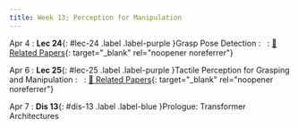 ```yaml
---
title: Week 13; Perception for Manipulation
---
```


Apr 4
: **Lec 24**{: #lec-24 .label .label-purple }Grasp Pose Detection
: &nbsp;
  : [📃 Related Papers](/papers/#grasp-pose-detection){: target="_blank" rel="noopener noreferrer"}


Apr 6
: **Lec 25**{: #lec-25 .label .label-purple }Tactile Perception for Grasping and Manipulation
: &nbsp;
  : [📃 Related Papers](/papers/#tactile-perception-for-grasping-and-manipulation){: target="_blank" rel="noopener noreferrer"}

Apr 7
: **Dis 13**{: #dis-13 .label .label-blue }Prologue: Transformer Architectures
